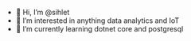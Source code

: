 - 👋 Hi, I’m @sihlet
- 👀 I’m interested in anything data analytics and IoT
- 🌱 I’m currently learning dotnet core and postgresql
